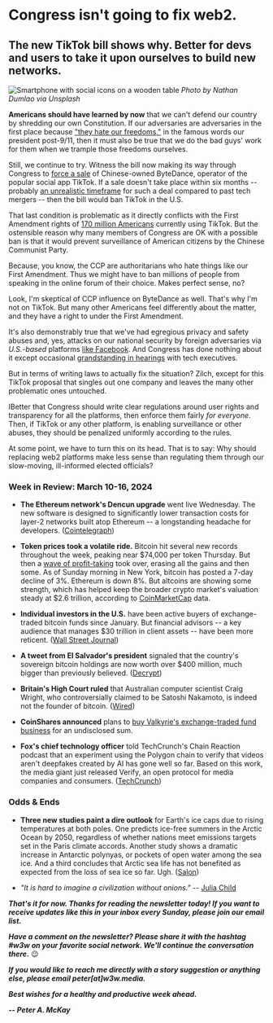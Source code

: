 # Congress isn't going to fix web2.
## The new TikTok bill shows why. Better for devs and users to take it upon ourselves to build new networks.

![Smartphone with social icons on a wooden table](https://w3w.news/img/nathan-dumlao-1920.jpg)
*Photo by Nathan Dumlao via Unsplash*

**Americans should have learned by now** that we can't defend our country by shredding our own Constitution. If our adversaries are adversaries in the first place because ["they hate our freedoms,"](https://www.youtube.com/watch?v=-PKRHgmHzK0) in the famous words our president post-9/11, then it must also be true that we do the bad guys' work for them when we trample those freedoms ourselves.

Still, we continue to try. Witness the bill now making its way through Congress to [force a sale](https://www.washingtonpost.com/technology/2024/03/15/tiktok-ban-senate-slows-vote-bytedance/) of Chinese-owned ByteDance, operator of the popular social app TikTok. If a sale doesn't take place within six months -- probably [an unrealistic timeframe](https://www.washingtonpost.com/technology/2024/03/17/tiktok-sale-ban-challenges/) for such a deal compared to past tech mergers -- then the bill would ban TikTok in the U.S.

That last condition is problematic as it directly conflicts with the First Amendment rights of [170 million Americans](https://www.washingtonpost.com/technology/2024/03/17/tiktok-sale-ban-challenges/) currently using TikTok. But the ostensible reason why many members of Congress are OK with a possible ban is that it would prevent surveillance of American citizens by the Chinese Communist Party.

Because, you know, the CCP are authoritarians who hate things like our First Amendment. Thus we might have to ban millions of people from speaking in the online forum of their choice. Makes perfect sense, no?

Look, I'm skeptical of CCP influence on ByteDance as well. That's why I'm not on TikTok. But many other Americans feel differently about the matter, and they have a right to under the First Amendment.

It's also demonstrably true that we've had egregious privacy and safety abuses and, yes, attacks on our national security by foreign adversaries via *U.S.-based* platforms [like Facebook](https://www.washingtonpost.com/technology/2021/05/26/facebook-disinformation-russia-report/). And Congress has done nothing about it except occasional [grandstanding in hearings](https://www.cnn.com/tech/live-news/meta-x-discord-tiktok-snap-chiefs-testimony-senate/index.html) with tech executives.

But in terms of writing laws to actually fix the situation? Zilch, except for this TikTok proposal that singles out one company and leaves the many other problematic ones untouched.

IBetter that Congress should write clear regulations around user rights and transparency for all the platforms, then enforce them fairly *for everyone*. Then, if TikTok or any other platform, is enabling surveillance or other abuses, they should be penalized uniformly according to the rules.









<!-- Need some transitions to get to web3 angle... -->

<!-- Shout out Farcaster panel around 19-minute mark at https://www.youtube.com/watch?v=yVNvQpDGu5g -->

At some point, we have to turn this on its head. That is to say: Why should replacing web2 platforms make less sense than regulating them through our slow-moving, ill-informed elected officials?

### Week in Review: March 10-16, 2024

- **The Ethereum network's Dencun upgrade** went live Wednesday. The new software is designed to significantly lower transaction costs for layer-2 networks built atop Ethereum -- a longstanding headache for developers. ([Cointelegraph](https://cointelegraph.com/news/dencun-upgrade-live-ethereum-mainnet))

- **Token prices took a volatile ride.** Bitcoin hit several new records throughout the week, peaking near $74,000 per token Thursday. But then a [wave of profit-taking](https://finance.yahoo.com/news/bitcoin-retreats-record-high-bubble-031039357.html) took over, erasing all the gains and then some. As of Sunday morning in New York, bitcoin has posted a 7-day decline of 3%. Ethereum is down 8%. But altcoins are showing some strength, which has helped keep the broader crypto market's valuation steady at $2.6 trillion, according to [CoinMarketCap](https://coinmarketcap.com/charts/#market-cap) data.

- **Individual investors in the U.S.** have been active buyers of exchange-traded bitcoin funds since January. But financial advisors -- a key audience that manages $30 trillion in client assets -- have been more reticent. ([Wall Street Journal](https://www.wsj.com/finance/currencies/hot-new-bitcoin-funds-are-still-waiting-for-buy-in-from-financial-advisers-4a470ada?st=a7ildg5woxl54dw&reflink=desktopwebshare_permalink))

- **A tweet from El Salvador's president** signaled that the country's sovereign bitcoin holdings are now worth over $400 million, much bigger than previously believed. ([Decrypt](https://decrypt.co/221866/el-salvador-bitcoin-treasury-wallet))

- **Britain's High Court ruled** that Australian computer scientist Craig Wright, who controversially claimed to be Satoshi Nakamoto, is indeed not the founder of bitcoin. ([Wired](https://www.wired.com/story/craig-wright-not-satoshi-nakamoto-bitcoin-creator-ruling/?mbid=social_twitter))

- **CoinShares announced** plans to [buy Valkyrie's exchange-traded fund business](https://coinshares.com/news/coinshares-strengthens-its-global-reach-by-completing-acquisition-of-valkyrie-etf-business) for an undisclosed sum.

- **Fox's chief technology officer** told TechCrunch's Chain Reaction podcast that an experiment using the Polygon chain to verify that videos aren't deepfakes created by AI has gone well so far. Based on this work, the media giant just released Verify, an open protocol for media companies and consumers. ([TechCrunch](https://chain-reaction.simplecast.com/episodes/blockchain-tech-is-working-to-combat-ai-based-deepfakes-w-melody-hildebrandt-and-mike-blank))

### Odds & Ends

- **Three new studies paint a dire outlook** for Earth's ice caps due to rising temperatures at both poles. One predicts ice-free summers in the Arctic Ocean by 2050, regardless of whether nations meet emissions targets set in the Paris climate accords. Another study shows a dramatic increase in Antarctic polynyas, or pockets of open water among the sea ice. And a third concludes that Arctic sea life has not benefited as expected from the loss of sea ice so far. Ugh. ([Salon](https://www.salon.com/2024/03/11/earths-ice-caps-are-in-serious-trouble-three-new-studies-reveal-how-the-damage-is/))

- *"It is hard to imagine a civilization without onions."* -- [Julia Child](https://www.salon.com/2024/03/11/common-but-not-ordinary-why-its-hard-to-imagine-a-civilization-without-onions/)

_**That's it for now. Thanks for reading the newsletter today! If you want to receive updates like this in your inbox every Sunday, please join our email list.**_

_**Have a comment on the newsletter? Please share it with the hashtag #w3w on your favorite social network. We'll continue the conversation there.**_ 😉

_**If you would like to reach me directly with a story suggestion or anything else, please email peter[at]w3w.media.**_

_**Best wishes for a healthy and productive week ahead.**_  

_**-- Peter A. McKay**_  
